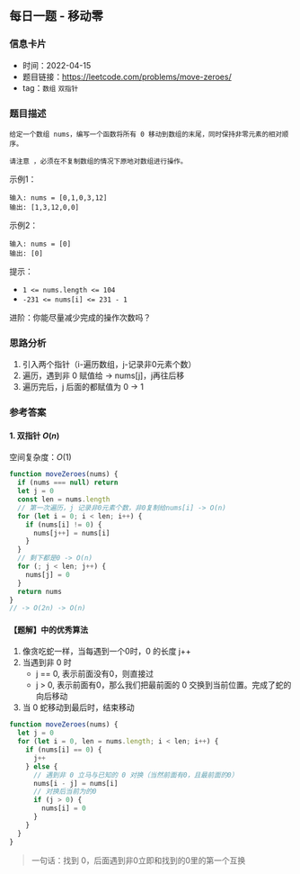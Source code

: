 ## 每日一题 - 移动零

### 信息卡片

- 时间：2022-04-15
- 题目链接：https://leetcode.com/problems/move-zeroes/
- tag：`数组` `双指针`

### 题目描述

```
给定一个数组 nums，编写一个函数将所有 0 移动到数组的末尾，同时保持非零元素的相对顺序。

请注意 ，必须在不复制数组的情况下原地对数组进行操作。
```

示例1：
```
输入: nums = [0,1,0,3,12]
输出: [1,3,12,0,0]
```

示例2：
```
输入: nums = [0]
输出: [0]
```

提示：

- `1 <= nums.length <= 104`
- `-231 <= nums[i] <= 231 - 1`

进阶：你能尽量减少完成的操作次数吗？

### 思路分析

1. 引入两个指针（i-遍历数组，j-记录非0元素个数）
2. 遍历，遇到非 0 赋值给 → nums[j]，j再往后移
3. 遍历完后，j 后面的都赋值为 0 → 1

### 参考答案

#### 1. 双指针 $O(n)$

空间复杂度：$O(1)$

```javascript {.line-numbers}
function moveZeroes(nums) {
  if (nums === null) return
  let j = 0
  const len = nums.length
  // 第一次遍历，j 记录非0元素个数，非0复制给nums[i] -> O(n)
  for (let i = 0; i < len; i++) {
    if (nums[i] != 0) {
      nums[j++] = nums[i]
    }
  }
  // 剩下都是0 -> O(n)
  for (; j < len; j++) {
    nums[j] = 0
  }
  return nums
}
// -> O(2n) -> O(n)
```

#### 【题解】中的优秀算法

1. 像贪吃蛇一样，当每遇到一个0时，0 的长度 j++
2. 当遇到非 0 时
    - j == 0, 表示前面没有0，则直接过
    - j > 0, 表示前面有0，那么我们把最前面的 0 交换到当前位置。完成了蛇的向后移动
3. 当 0 蛇移动到最后时，结束移动

```javascript {.line-numbers}
function moveZeroes(nums) {
  let j = 0
  for (let i = 0, len = nums.length; i < len; i++) {
    if (nums[i] == 0) {
      j++
    } else {
      // 遇到非 0 立马与已知的 0 对换（当然前面有0，且最前面的0）
      nums[i - j] = nums[i]
      // 对换后当前为的0
      if (j > 0) {
        nums[i] = 0
      }
    }
  }
}
```

> 一句话：找到 0，后面遇到非0立即和找到的0里的第一个互换